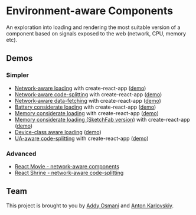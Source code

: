 # Environment-aware Components

An exploration into loading and rendering the most suitable version of a component based on signals exposed to the web (network, CPU, memory etc).

## Demos

### Simpler
* [Network-aware loading](https://github.com/GoogleChromeLabs/network-aware-components/tree/master/cra-network-aware-component) with create-react-app ([demo](https://us-central1-adaptive-loading.cloudfunctions.net/app/cra-network-aware-component/))
* [Network-aware code-splitting](https://github.com/GoogleChromeLabs/network-aware-components/tree/master/cra-network-aware-code-splitting) with create-react-app ([demo](https://us-central1-adaptive-loading.cloudfunctions.net/app/cra-network-aware-code-splitting/))
* [Network-aware data-fetching](https://github.com/GoogleChromeLabs/environment-aware-components/tree/master/cra-network-aware-data-fetching) with create-react-app ([demo](https://us-central1-adaptive-loading.cloudfunctions.net/app/cra-network-aware-data-fetching/))
* [Battery considerate loading](https://github.com/GoogleChromeLabs/environment-aware-components/tree/master/cra-battery-considerate-loading) with create-react-app ([demo](https://us-central1-adaptive-loading.cloudfunctions.net/app/cra-battery-considerate-loading/))
* [Memory considerate loading](https://github.com/GoogleChromeLabs/environment-aware-components/tree/master/cra-memory-considerate-loading) with create-react-app ([demo](https://us-central1-adaptive-loading.cloudfunctions.net/app/cra-memory-considerate-loading/))
* [Memory considerate loading (SketchFab version)](https://github.com/GoogleChromeLabs/environment-aware-components/tree/master/cra-memory-considerate-loading-sketchfab) with create-react-app ([demo](https://us-central1-adaptive-loading.cloudfunctions.net/app/cra-memory-considerate-loading-sketchfab/))
* [Device-class aware loading](https://github.com/GoogleChromeLabs/environment-aware-components/tree/master/cra-device-class-aware-loading) ([demo](https://us-central1-adaptive-loading.cloudfunctions.net/app/cra-device-class-aware-loading/))
* [UA-aware code-splitting](https://github.com/GoogleChromeLabs/environment-aware-components/tree/master/cra-ua-aware-code-splitting) with create-react-app ([demo](https://us-central1-adaptive-loading.cloudfunctions.net/app/cra-ua-aware-code-splitting/))

### Advanced
* [React Movie - network-aware components](https://github.com/GoogleChromeLabs/environment-aware-components/tree/master/react-movie-network-aware-components)
* [React Shrine - network-aware code-splitting](https://github.com/GoogleChromeLabs/environment-aware-components/tree/master/react-shrine-network-aware-code-splitting)

## Team

This project is brought to you by [Addy Osmani](https://github.com/addyosmani) and [Anton Karlovskiy](https://github.com/anton-karlovskiy).
